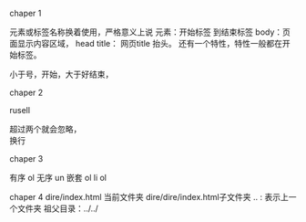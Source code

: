 chaper 1 

<p></p> 元素或标签名称换着使用，严格意义上说 
元素：开始标签 到结束标签
body：页面显示内容区域，
head title： 网页title 抬头。
还有一个特性，特性一般都在开始标签。

<p> 小于号，开始，大于好结束，


chaper 2
<p>rusell  </p>超过两个就会忽略，
<br /> 换行

chaper 3

有序 ol
无序 un
嵌套 ol li ol


chaper 4
dire/index.html 当前文件夹
dire/dire/index.html子文件夹
.. : 表示上一个文件夹
祖父目录：../../